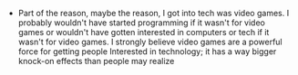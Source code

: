 
 - Part of the reason, maybe the reason, I got into tech was video games. 
 I probably wouldn't have started programming if it wasn't for video games or wouldn't have gotten interested in computers or tech if it wasn't for video games. I strongly believe video games are a powerful force for getting people Interested in technology; it has a way bigger knock-on effects than people may realize
 



  
